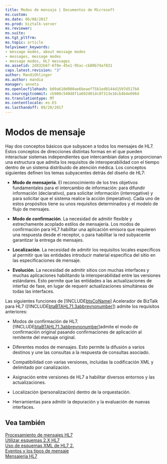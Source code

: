 ```yaml
---
title: Modos de mensaje | Documentos de Microsoft
ms.custom: 
ms.date: 06/08/2017
ms.prod: biztalk-server
ms.reviewer: 
ms.suite: 
ms.tgt_pltfrm: 
ms.topic: article
helpviewer_keywords:
- message modes, about message modes
- messages, message modes
- message modes, HL7 messages
ms.assetid: 2d832b67-6f0e-45e1-95ac-cb80b74a7831
caps.latest.revision: "3"
author: MandiOhlinger
ms.author: mandia
manager: anneta
ms.openlocfilehash: b09a610d000ae6beaef75b1ed0144d1597d517b8
ms.sourcegitcommit: cb908c540d8f1a692d01dc8f313e16cb4b4e696d
ms.translationtype: MT
ms.contentlocale: es-ES
ms.lasthandoff: 09/20/2017
---
```

# <a name="message-modes"></a>Modos de mensaje
Hay dos conceptos básicos que subyacen a todos los mensajes de HL7. Estos conceptos de direcciones distintas formas en el que pueden interactuar sistemas independientes que intercambian datos y proporcionan una estructura que admita los requisitos de interoperabilidad con el tiempo dentro de un sistema distribuido de atención médica. Los conceptos siguientes definen los temas subyacentes detrás del diseño de HL7:  
  
-   **Modo de mensajería**. El reconocimiento de los tres objetivos fundamentales para el intercambio de información: para difundir información (declarativo), para solicitar información (interrogative) y para solicitar que el sistema realice la acción (imperativo). Cada uno de estos propósitos tiene su unos requisitos determinados y el modelo de flujo de mensajes.  
  
-   **Modo de confirmación**. La necesidad de admitir flexible y estrechamente acoplado estilos de mensajería. Los modos de confirmación para HL7 habilitar una aplicación emisora que requieren una respuesta desde el receptor, o para habilitar la red subyacente garantizar la entrega de mensajes.  
  
-   **Localización**. La necesidad de admitir los requisitos locales específicos al permitir que las entidades introducir material específica del sitio en las especificaciones de mensaje.  
  
-   **Evolución**. La necesidad de admitir sitios con muchas interfaces y muchas aplicaciones habilitando la interoperabilidad entre las versiones estándares. Esto permite que las entidades a las actualizaciones de interfaz de fase, en lugar de requerir actualizaciones simultáneas de todas las interfaces.  
  
 Las siguientes funciones de [!INCLUDE[btsCoName](../../includes/btsconame-md.md)] Acelerador de BizTalk para HL7 ([!INCLUDE[btaBTAHL71.3abbrevnonumber](../../includes/btabtahl71-3abbrevnonumber-md.md)]) admite los requisitos anteriores:  
  
-   Modos de confirmación de HL7. [!INCLUDE[btaBTAHL71.3abbrevnonumber](../../includes/btabtahl71-3abbrevnonumber-md.md)]admite el modo de confirmación original pasando confirmaciones de aplicación al remitente del mensaje original.  
  
-   Diferentes modos de mensajes. Esto permite la difusión a varios destinos y une las consultas a la respuesta de consultas asociado.  
  
-   Compatibilidad con varias versiones, incluidas la codificación XML y delimitado por canalización.  
  
-   Asignación entre versiones de HL7 a habilitar diversos entornos y las actualizaciones.  
  
-   Localización (personalización) dentro de la orquestación.  
  
-   Herramientas para admitir la depuración y la evaluación de nuevas interfaces.  
  
## <a name="see-also"></a>Vea también  
 [Procesamiento de mensajes HL7](../../adapters-and-accelerators/accelerator-hl7/processing-hl7-messages.md)   
 [Utilizar esquemas 2.X HL7](../../adapters-and-accelerators/accelerator-hl7/using-hl7-2-x-schemas.md)   
 [Uso de esquemas XML de HL7 2.](../../adapters-and-accelerators/accelerator-hl7/using-hl7-2-xml-schemas.md)   
 [Eventos y los tipos de mensaje](../../adapters-and-accelerators/accelerator-hl7/message-types-and-events.md)   
 [Mensajería HL7](../../adapters-and-accelerators/accelerator-hl7/hl7-messaging.md)